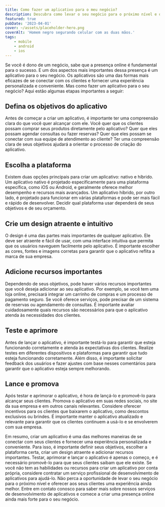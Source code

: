```yaml
---
title: Como fazer um aplicativo para o meu negócio?
description: Descubra como levar o seu negócio para o próximo nível e oferecer aos seus clientes uma experiência personalizada e cativante.
featured: true
pubDate: '2023-04-01'
cover: ~/assets/placeholder-hero.png
coverAlt: 'Homem negro segurando celular com as duas mãos.'
tags: 
    - mobile
    - android
    - ios
---
```


Se você é dono de um negócio, sabe que a presença online é fundamental para o sucesso. E um dos aspectos mais importantes dessa presença é um aplicativo para o seu negócio. Os aplicativos são uma das formas mais eficazes de se conectar com os clientes e fornecer uma experiência personalizada e conveniente. Mas como fazer um aplicativo para o seu negócio? Aqui estão algumas etapas importantes a seguir:

## Defina os objetivos do aplicativo

Antes de começar a criar um aplicativo, é importante ter uma compreensão clara do que você quer alcançar com ele. Você quer que os clientes possam comprar seus produtos diretamente pelo aplicativo? Quer que eles possam agendar consultas ou fazer reservas? Quer que eles possam se conectar com sua equipe de atendimento ao cliente? Ter uma compreensão clara de seus objetivos ajudará a orientar o processo de criação do aplicativo.

## Escolha a plataforma

Existem duas opções principais para criar um aplicativo: nativo e híbrido. Um aplicativo nativo é projetado especificamente para uma plataforma específica, como iOS ou Android, e geralmente oferece melhor desempenho e recursos mais avançados. Um aplicativo híbrido, por outro lado, é projetado para funcionar em várias plataformas e pode ser mais fácil e rápido de desenvolver. Decidir qual plataforma usar dependerá de seus objetivos e de seu orçamento.

## Crie um design atraente e intuitivo

O design é uma das partes mais importantes de qualquer aplicativo. Ele deve ser atraente e fácil de usar, com uma interface intuitiva que permita que os usuários naveguem facilmente pelo aplicativo. É importante escolher as cores, fontes e imagens corretas para garantir que o aplicativo reflita a marca de sua empresa.

## Adicione recursos importantes

Dependendo de seus objetivos, pode haver vários recursos importantes que você deseja adicionar ao seu aplicativo. Por exemplo, se você tem uma loja online, precisará integrar um carrinho de compras e um processo de pagamento seguro. Se você oferece serviços, pode precisar de um sistema de reservas ou agendamento de consultas. É importante avaliar cuidadosamente quais recursos são necessários para que o aplicativo atenda às necessidades dos clientes.

## Teste e aprimore

Antes de lançar o aplicativo, é importante testá-lo para garantir que esteja funcionando corretamente e atenda às expectativas dos clientes. Realize testes em diferentes dispositivos e plataformas para garantir que tudo esteja funcionando corretamente. Além disso, é importante solicitar feedback dos usuários e fazer ajustes com base nesses comentários para garantir que o aplicativo esteja sempre melhorando.

## Lance e promova

Após testar e aprimorar o aplicativo, é hora de lançá-lo e promovê-lo para alcançar seus clientes. Promova o aplicativo em suas redes sociais, no site da sua empresa e em outros canais relevantes. Considere oferecer incentivos para os clientes que baixarem o aplicativo, como descontos exclusivos ou brindes. É importante manter o aplicativo atualizado e relevante para garantir que os clientes continuem a usá-lo e se envolverem com sua empresa.

Em resumo, criar um aplicativo é uma das melhores maneiras de se conectar com seus clientes e fornecer uma experiência personalizada e conveniente. Para isso, é importante definir seus objetivos, escolher a plataforma certa, criar um design atraente e adicionar recursos importantes. Testar, aprimorar e lançar o aplicativo é apenas o começo, e é necessário promovê-lo para que seus clientes saibam que ele existe. Se você não tem as habilidades ou recursos para criar um aplicativo por conta própria, considere contratar um serviço profissional de desenvolvimento de aplicativos para ajudá-lo. Não perca a oportunidade de levar o seu negócio para o próximo nível e oferecer aos seus clientes uma experiência ainda melhor. Entre em contato conosco para saber mais sobre nossos serviços de desenvolvimento de aplicativos e comece a criar uma presença online ainda mais forte para o seu negócio.
